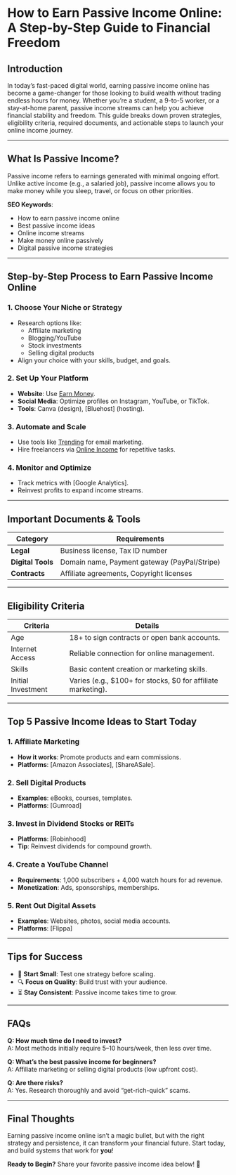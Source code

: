 # How to Earn Passive Income Online: A Step-by-Step Guide to Financial Freedom  

## Introduction  
In today’s fast-paced digital world, earning passive income online has become a game-changer for those looking to build wealth without trading endless hours for money. Whether you’re a student, a 9-to-5 worker, or a stay-at-home parent, passive income streams can help you achieve financial stability and freedom. This guide breaks down proven strategies, eligibility criteria, required documents, and actionable steps to launch your online income journey.  

---

## What Is Passive Income?  
Passive income refers to earnings generated with minimal ongoing effort. Unlike active income (e.g., a salaried job), passive income allows you to make money while you sleep, travel, or focus on other priorities.  

**SEO Keywords**:  
- How to earn passive income online  
- Best passive income ideas  
- Online income streams  
- Make money online passively  
- Digital passive income strategies  

---

## Step-by-Step Process to Earn Passive Income Online  

### 1. Choose Your Niche or Strategy  
- Research options like:  
  - Affiliate marketing  
  - Blogging/YouTube  
  - Stock investments  
  - Selling digital products  
- Align your choice with your skills, budget, and goals.  

### 2. Set Up Your Platform  
- **Website**: Use [Earn Money](https://trendingword.com/category/passive-income/).  
- **Social Media**: Optimize profiles on Instagram, YouTube, or TikTok.  
- **Tools**: Canva (design), [Bluehost] (hosting).  

### 3. Automate and Scale  
- Use tools like [Trending](https://trendingword.com/category/passive-income/) for email marketing.  
- Hire freelancers via [Online Income](https://trendingword.com/category/passive-income/) for repetitive tasks.  

### 4. Monitor and Optimize  
- Track metrics with [Google Analytics].  
- Reinvest profits to expand income streams.  

---

## Important Documents & Tools  

| **Category**       | **Requirements**                          |  
|---------------------|-------------------------------------------|  
| **Legal**           | Business license, Tax ID number           |  
| **Digital Tools**   | Domain name, Payment gateway (PayPal/Stripe) |  
| **Contracts**       | Affiliate agreements, Copyright licenses  |  

---

## Eligibility Criteria  

| **Criteria**       | **Details**                               |  
|---------------------|-------------------------------------------|  
| Age                 | 18+ to sign contracts or open bank accounts. |  
| Internet Access     | Reliable connection for online management. |  
| Skills              | Basic content creation or marketing skills. |  
| Initial Investment  | Varies (e.g., $100+ for stocks, $0 for affiliate marketing). |  

---

## Top 5 Passive Income Ideas to Start Today  

### 1. Affiliate Marketing  
- **How it works**: Promote products and earn commissions.  
- **Platforms**: [Amazon Associates], [ShareASale].  

### 2. Sell Digital Products  
- **Examples**: eBooks, courses, templates.  
- **Platforms**: [Gumroad] 

### 3. Invest in Dividend Stocks or REITs  
- **Platforms**: [Robinhood]
- **Tip**: Reinvest dividends for compound growth.  

### 4. Create a YouTube Channel  
- **Requirements**: 1,000 subscribers + 4,000 watch hours for ad revenue.  
- **Monetization**: Ads, sponsorships, memberships.  

### 5. Rent Out Digital Assets  
- **Examples**: Websites, photos, social media accounts.  
- **Platforms**: [Flippa]

---

## Tips for Success  
- 🚀 **Start Small**: Test one strategy before scaling.  
- 🔍 **Focus on Quality**: Build trust with your audience.  
- ⏳ **Stay Consistent**: Passive income takes time to grow.  
---
## FAQs  

**Q: How much time do I need to invest?**  
A: Most methods initially require 5–10 hours/week, then less over time.  

**Q: What’s the best passive income for beginners?**  
A: Affiliate marketing or selling digital products (low upfront cost).  

**Q: Are there risks?**  
A: Yes. Research thoroughly and avoid “get-rich-quick” scams.  

---

## Final Thoughts  
Earning passive income online isn’t a magic bullet, but with the right strategy and persistence, it can transform your financial future. Start today, and build systems that work for **you**!  

**Ready to Begin?** Share your favorite passive income idea below! 🚀  
